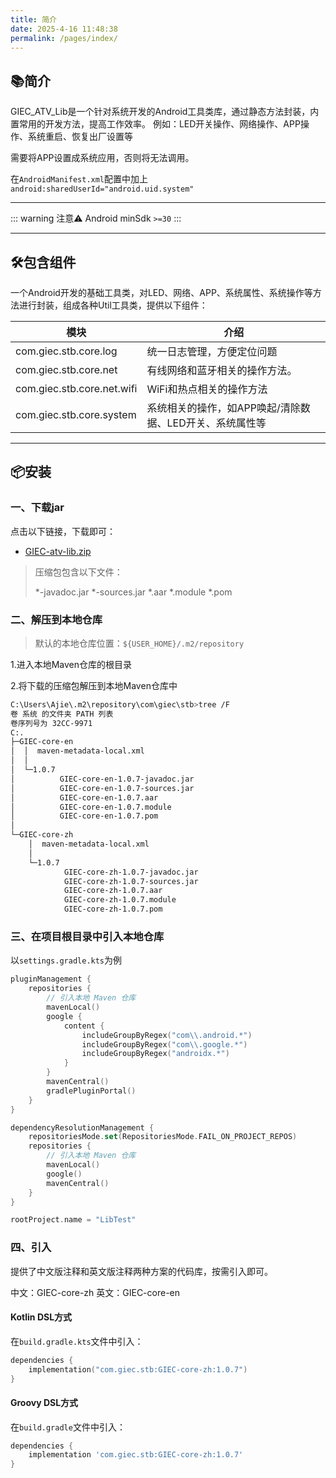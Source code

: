 ```yaml
---
title: 简介
date: 2025-4-16 11:48:38
permalink: /pages/index/
---
```


## 📚简介

GIEC_ATV_Lib是一个针对系统开发的Android工具类库，通过静态方法封装，内置常用的开发方法，提高工作效率。
例如：LED开关操作、网络操作、APP操作、系统重启、恢复出厂设置等

需要将APP设置成系统应用，否则将无法调用。

在`AndroidManifest.xml`配置中加上`android:sharedUserId="android.uid.system"`

-------------------------------------------------------------------------------

::: warning 注意⚠️
Android minSdk `>=30`
:::

---

## 🛠️包含组件

一个Android开发的基础工具类，对LED、网络、APP、系统属性、系统操作等方法进行封装，组成各种Util工具类，提供以下组件：

| 模块                         | 介绍                              |
|------------------------------|---------------------------------|
| com.giec.stb.core.log        | 统一日志管理，方便定位问题                   |
| com.giec.stb.core.net        | 有线网络和蓝牙相关的操作方法。                 |
| com.giec.stb.core.net.wifi   | WiFi和热点相关的操作方法                  |
| com.giec.stb.core.system     | 系统相关的操作，如APP唤起/清除数据、LED开关、系统属性等 |

-------------------------------------------------------------------------------

## 📦安装

### 一、下载jar

点击以下链接，下载即可：

- [GIEC-atv-lib.zip](https://cdn.jsdelivr.net/gh/Ajie528/public_file/giec/lib/GIEC-atv-lib.zip)

> 压缩包包含以下文件：
>
> *-javadoc.jar
> *-sources.jar
> *.aar
> *.module
> *.pom

### 二、解压到本地仓库

> 默认的本地仓库位置：`${USER_HOME}/.m2/repository` 

1.进入本地Maven仓库的根目录

2.将下载的压缩包解压到本地Maven仓库中

``` bash
C:\Users\Ajie\.m2\repository\com\giec\stb>tree /F
卷 系统 的文件夹 PATH 列表
卷序列号为 32CC-9971
C:.
├─GIEC-core-en
│  │  maven-metadata-local.xml
│  │
│  └─1.0.7
│          GIEC-core-en-1.0.7-javadoc.jar
│          GIEC-core-en-1.0.7-sources.jar
│          GIEC-core-en-1.0.7.aar
│          GIEC-core-en-1.0.7.module
│          GIEC-core-en-1.0.7.pom
│
└─GIEC-core-zh
    │  maven-metadata-local.xml
    │
    └─1.0.7
            GIEC-core-zh-1.0.7-javadoc.jar
            GIEC-core-zh-1.0.7-sources.jar
            GIEC-core-zh-1.0.7.aar
            GIEC-core-zh-1.0.7.module
            GIEC-core-zh-1.0.7.pom
```

### 三、在项目根目录中引入本地仓库

以`settings.gradle.kts`为例

```kotlin
pluginManagement {
    repositories {
        // 引入本地 Maven 仓库
        mavenLocal()
        google {
            content {
                includeGroupByRegex("com\\.android.*")
                includeGroupByRegex("com\\.google.*")
                includeGroupByRegex("androidx.*")
            }
        }
        mavenCentral()
        gradlePluginPortal()
    }
}

dependencyResolutionManagement {
    repositoriesMode.set(RepositoriesMode.FAIL_ON_PROJECT_REPOS)
    repositories {
        // 引入本地 Maven 仓库
        mavenLocal()
        google()
        mavenCentral()
    }
}

rootProject.name = "LibTest"
```

### 四、引入

提供了中文版注释和英文版注释两种方案的代码库，按需引入即可。

中文：GIEC-core-zh
英文：GIEC-core-en

#### Kotlin DSL方式

在`build.gradle.kts`文件中引入：

```kotlin
dependencies {
    implementation("com.giec.stb:GIEC-core-zh:1.0.7")
}
```

#### Groovy DSL方式

在`build.gradle`文件中引入：

```groovy
dependencies {
    implementation 'com.giec.stb:GIEC-core-zh:1.0.7'
}
```
